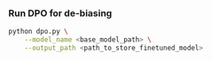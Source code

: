 ### Run DPO for de-biasing
```bash
python dpo.py \
    --model_name <base_model_path> \
    --output_path <path_to_store_finetuned_model>
```
